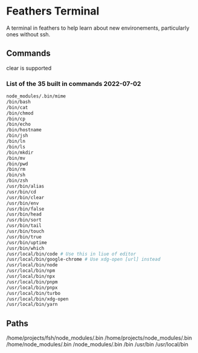 # Feathers Terminal

A terminal in feathers to help learn about new environements,
particularly ones without ssh.

## Commands

clear is supported

### List of the 35 built in commands 2022-07-02

```sh
node_modules/.bin/mime
/bin/bash
/bin/cat
/bin/chmod
/bin/cp
/bin/echo
/bin/hostname
/bin/jsh
/bin/ln
/bin/ls
/bin/mkdir
/bin/mv
/bin/pwd
/bin/rm
/bin/sh
/bin/zsh
/usr/bin/alias
/usr/bin/cd
/usr/bin/clear
/usr/bin/env
/usr/bin/false
/usr/bin/head
/usr/bin/sort
/usr/bin/tail
/usr/bin/touch
/usr/bin/true
/usr/bin/uptime
/usr/bin/which
/usr/local/bin/code # Use this in liue of editor
/usr/local/bin/google-chrome # Use xdg-open [url] instead
/usr/local/bin/node
/usr/local/bin/npm
/usr/local/bin/npx
/usr/local/bin/pnpm
/usr/local/bin/pnpx
/usr/local/bin/turbo
/usr/local/bin/xdg-open
/usr/local/bin/yarn
```

## Paths

/home/projects/fsh/node_modules/.bin
/home/projects/node_modules/.bin
/home/node_modules/.bin
/node_modules/.bin
/bin
/usr/bin
/usr/local/bin
